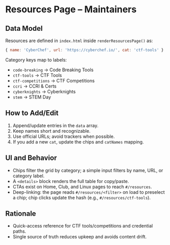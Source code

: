 # Resources Page – Maintainers

## Data Model

Resources are defined in `index.html` inside `renderResourcesPage()` as:

```js
{ name: 'CyberChef', url: 'https://cyberchef.io/', cat: 'ctf-tools' }
```

Category keys map to labels:
- `code-breaking` → Code Breaking Tools
- `ctf-tools` → CTF Tools
- `ctf-competitions` → CTF Competitions
- `ccri` → CCRI & Certs
- `cyberknights` → Cyberknights
- `stem` → STEM Day

## How to Add/Edit

1. Append/update entries in the `data` array.
2. Keep names short and recognizable.
3. Use official URLs; avoid trackers when possible.
4. If you add a new `cat`, update the chips and `catNames` mapping.

## UI and Behavior

- Chips filter the grid by category; a simple input filters by name, URL, or category label.
- A `<details>` block renders the full table for copy/paste.
- CTAs exist on Home, Club, and Linux pages to reach `#/resources`.
- Deep-linking: the page reads `#/resources/<filter>` on load to preselect a chip; chip clicks update the hash (e.g., `#/resources/ctf-tools`).

## Rationale

- Quick-access reference for CTF tools/competitions and credential paths.
- Single source of truth reduces upkeep and avoids content drift.
